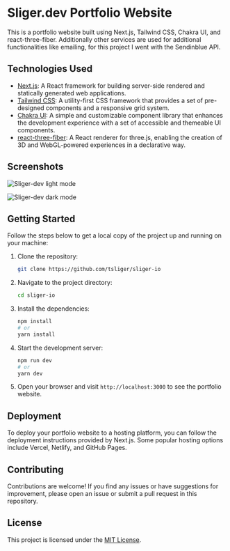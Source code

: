 # Sliger.dev Portfolio Website

This is a portfolio website built using Next.js, Tailwind CSS, Chakra UI, and react-three-fiber. Additionally other services are used for additional functionalities like emailing, for this project I went with the Sendinblue API.

## Technologies Used

- [Next.js](https://nextjs.org/): A React framework for building server-side rendered and statically generated web applications.
- [Tailwind CSS](https://tailwindcss.com/): A utility-first CSS framework that provides a set of pre-designed components and a responsive grid system.
- [Chakra UI](https://chakra-ui.com/): A simple and customizable component library that enhances the development experience with a set of accessible and themeable UI components.
- [react-three-fiber](https://github.com/pmndrs/react-three-fiber): A React renderer for three.js, enabling the creation of 3D and WebGL-powered experiences in a declarative way.

## Screenshots

![Sliger-dev light mode](https://i.ibb.co/7ny9BMF/Screenshot-2023-05-30-at-18-50-58-Home-sliger-dev-min.png)

![Sliger-dev dark mode](https://i.ibb.co/vkNLFW4/Screenshot-2023-05-30-at-18-49-51-Home-sliger-dev-min.png)

## Getting Started

Follow the steps below to get a local copy of the project up and running on your machine:

1. Clone the repository:

   ```bash
   git clone https://github.com/tsliger/sliger-io
   ```

2. Navigate to the project directory:

   ```bash
   cd sliger-io
   ```

3. Install the dependencies:

   ```bash
   npm install
   # or
   yarn install
   ```

4. Start the development server:

   ```bash
   npm run dev
   # or
   yarn dev
   ```

5. Open your browser and visit `http://localhost:3000` to see the portfolio website.

## Deployment

To deploy your portfolio website to a hosting platform, you can follow the deployment instructions provided by Next.js. Some popular hosting options include Vercel, Netlify, and GitHub Pages.

## Contributing

Contributions are welcome! If you find any issues or have suggestions for improvement, please open an issue or submit a pull request in this repository.

## License

This project is licensed under the [MIT License](LICENSE).

